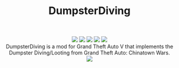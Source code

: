 <div align="center">
<!-- <img src="https://raw.githubusercontent.com/justalemon/DumpsterDiving/master/logo.png" width="750" /> -->
<h1>DumpsterDiving</h1>
<br><br>
<a href="https://www.gta5-mods.com/scripts/dumpsterdiving"><img src="https://img.shields.io/badge/5mods-download-20BA4E.svg"></a>
<a href="https://ci.appveyor.com/project/justalemon/dumpsterdiving"><img src="https://img.shields.io/appveyor/ci/justalemon/dumpsterdiving.svg?label=appveyor"></a>
<a href="https://www.codefactor.io/repository/github/justalemon/dumpsterdiving"><img src="https://www.codefactor.io/repository/github/justalemon/dumpsterdiving/badge"></a>
<a href="https://dependabot.com"><img src="https://api.dependabot.com/badges/status?host=github&repo=justalemon/DumpsterDiving"></a>
<a href="https://discord.gg/Cf6sspj"><img src="https://img.shields.io/badge/discord-join-7289DA.svg"></a>
<br>
DumpsterDiving is a mod for Grand Theft Auto V that implements the Dumpster Diving/Looting from Grand Theft Auto: Chinatown Wars.
<br>
<img src="https://raw.githubusercontent.com/justalemon/DumpsterDiving/master/docs/preview.png"/>
</div>
